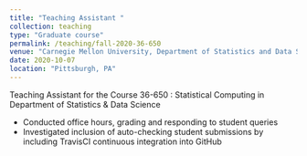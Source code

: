 ```yaml
---
title: "Teaching Assistant "
collection: teaching
type: "Graduate course"
permalink: /teaching/fall-2020-36-650
venue: "Carnegie Mellon University, Department of Statistics and Data Science"
date: 2020-10-07
location: "Pittsburgh, PA"
---
```


Teaching Assistant for the Course 36-650 : Statistical Computing in Department of Statistics & Data Science

- Conducted office hours, grading and responding to student queries
- Investigated inclusion of auto-checking student submissions by including TravisCI continuous integration into GitHub